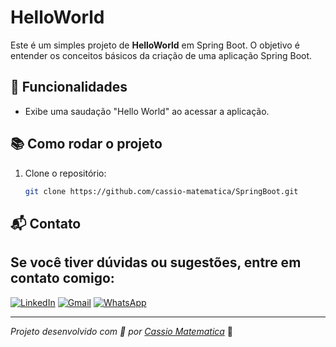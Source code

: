 # HelloWorld

Este é um simples projeto de **HelloWorld** em Spring Boot. O objetivo é entender os conceitos básicos da criação de uma aplicação Spring Boot.

## 🚀 Funcionalidades
- Exibe uma saudação "Hello World" ao acessar a aplicação.

## 📚 Como rodar o projeto
1. Clone o repositório:
   ```bash
   git clone https://github.com/cassio-matematica/SpringBoot.git
## 📬 **Contato**


## Se você tiver dúvidas ou sugestões, entre em contato comigo:

[![LinkedIn](https://img.shields.io/badge/LinkedIn-%230077B5?style=for-the-badge&logo=linkedin&logoColor=white)](https://www.linkedin.com/in/cassiomatematica)
[![Gmail](https://img.shields.io/badge/Gmail-%23D44638?style=for-the-badge&logo=gmail&logoColor=white)](mailto:cassio.matematica@gmail.com)
[![WhatsApp](https://img.shields.io/badge/WhatsApp-%2304C75E?style=for-the-badge&logo=whatsapp&logoColor=white)](https://wa.me/5511999999999)

---

_Projeto desenvolvido com 💙 por [Cassio Matematica](https://github.com/cassio-matematica)_ 🚀
